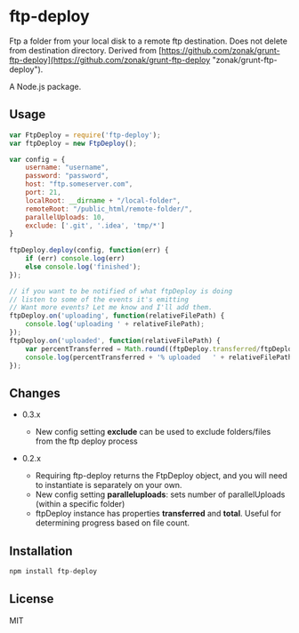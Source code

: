 # ftp-deploy

Ftp a folder from your local disk to a remote ftp destination. Does not delete from destination directory. Derived from [https://github.com/zonak/grunt-ftp-deploy](https://github.com/zonak/grunt-ftp-deploy "zonak/grunt-ftp-deploy").

A Node.js package.


## Usage

```js
var FtpDeploy = require('ftp-deploy');
var ftpDeploy = new FtpDeploy();

var config = {
	username: "username",
	password: "password",
	host: "ftp.someserver.com",
	port: 21,
	localRoot: __dirname + "/local-folder",
	remoteRoot: "/public_html/remote-folder/",
	parallelUploads: 10,
	exclude: ['.git', '.idea', 'tmp/*']
}
	
ftpDeploy.deploy(config, function(err) {
	if (err) console.log(err)
	else console.log('finished');
});

// if you want to be notified of what ftpDeploy is doing
// listen to some of the events it's emitting
// Want more events? Let me know and I'll add them.
ftpDeploy.on('uploading', function(relativeFilePath) {
	console.log('uploading ' + relativeFilePath);
});
ftpDeploy.on('uploaded', function(relativeFilePath) {
	var percentTransferred = Math.round((ftpDeploy.transferred/ftpDeploy.total) * 100);
	console.log(percentTransferred + '% uploaded   ' + relativeFilePath);
});
```


## Changes

- 0.3.x
	- New config setting **exclude** can be used to exclude folders/files from the ftp deploy process

- 0.2.x
    - Requiring ftp-deploy returns the FtpDeploy object, and you will need to instantiate is separately on your own.
    - New config setting **paralleluploads**: sets number of  parallelUploads (within a specific folder)
    - ftpDeploy instance has properties **transferred** and **total**. Useful for determining progress based on file count.


## Installation

```js
npm install ftp-deploy
```


## License 

MIT
